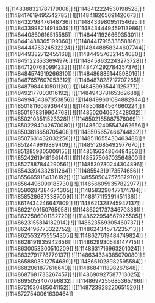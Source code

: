 ![[1148388321787179008]]
![[1148412224530198528]]
![[1148417619495542785]]
![[1148418205691420673]]
![[1148432798476148736]]
![[1148433980951154695]]
![[1148433998214914049]]
![[1148434449459113986]]
![[1148440860616515585]]
![[1148441192666935301]]
![[1148441488365199360]]
![[1148441791533858816]]
![[1148444476324532224]]
![[1148448858344607744]]
![[1148449382712455168]]
![[1148449576321454080]]
![[1148451223533694976]]
![[1148458632243273728]]
![[1148471207680991232]]
![[1148474292784357376]]
![[1148484574919266310]]
![[1148486886144598016]]
![[1148487657607053312]]
![[1148487828717707265]]
![[1148487984410501120]]
![[1148489935441125377]]
![[1148492177003016192]]
![[1148494378165362688]]
![[1148499464367353856]]
![[1148499601084882944]]
![[1148501811608936449]]
![[1148501884564660224]]
![[1148501978319904768]]
![[1148502040672428032]]
![[1148502103511523328]]
![[1148502185887576069]]
![[1148502284042670080]]
![[1148502405547462656]]
![[1148503818658705408]]
![[1148505657466744832]]
![[1148507631432032256]]
![[1148511655430463488]]
![[1148512449919889409]]
![[1148512685492977670]]
![[1148512859305009155]]
![[1148515634864484353]]
![[1148524261948166144]]
![[1148527506703564800]]
![[1148527887844290561]]
![[1148530730244304896]]
![[1148543394332811264]]
![[1148554319173574656]]
![[1148556659184136192]]
![[1148558504757587970]]
![[1148564496090185730]]
![[1148566059357822977]]
![[1148580287384674305]]
![[1148583290477174784]]
![[1148585286873387009]]
![[1148617115391451136]]
![[1148617434246647809]]
![[1148621328745947137]]
![[1148622109150765058]]
![[1148622173734670336]]
![[1148622586001182720]]
![[1148622954667925505]]
![[1148623155814182914]]
![[1148623569305460737]]
![[1148624196773322752]]
![[1148624345717235713]]
![[1148625532755554305]]
![[1148627619484749824]]
![[1148628191935942656]]
![[1148629930588147715]]
![[1148630058300510209]]
![[1148631716963201024]]
![[1148632791778779137]]
![[1148634334385070080]]
![[1148658803312754689]]
![[1148661028982595584]]
![[1148682061877616640]]
![[1148684111898267648]]
![[1148687681733267457]]
![[1148690927587713025]]
![[1148695053407096832]]
![[1148697255685365766]]
![[1148721030485041152]]
![[1148723928220651520]]
![[1148727540061630464]]
